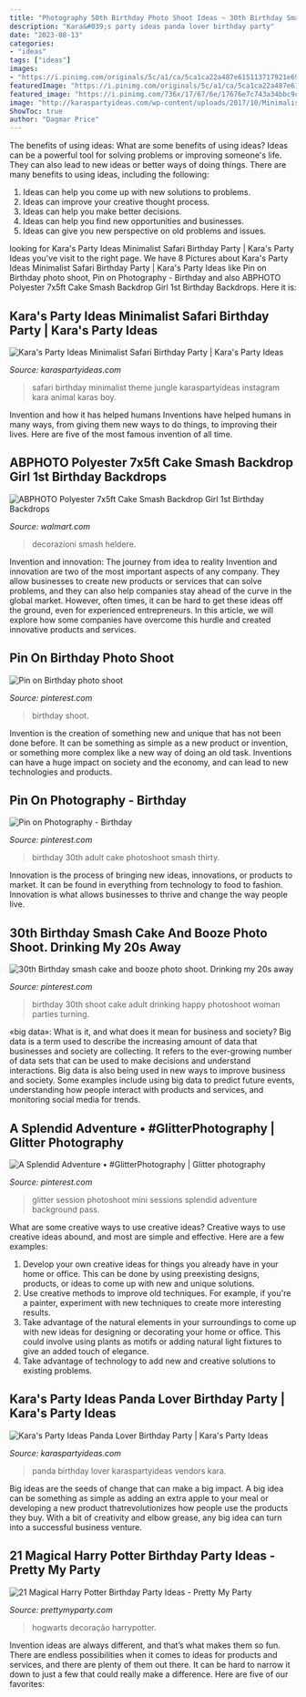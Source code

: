 ```yaml
---
title: "Photography 50th Birthday Photo Shoot Ideas ~ 30th Birthday Smash Cake And Booze Photo Shoot. Drinking My 20s Away"
description: "Kara&#039;s party ideas panda lover birthday party"
date: "2023-08-13"
categories:
- "ideas"
tags: ["ideas"]
images:
- "https://i.pinimg.com/originals/5c/a1/ca/5ca1ca22a487e615113717921e698c77.jpg"
featuredImage: "https://i.pinimg.com/originals/5c/a1/ca/5ca1ca22a487e615113717921e698c77.jpg"
featured_image: "https://i.pinimg.com/736x/17/67/6e/17676e7c743a34bbc9c0097fc1eecabc.jpg"
image: "http://karaspartyideas.com/wp-content/uploads/2017/10/Minimalist-Safari-Birthday-Party-via-Karas-Party-Ideas-KarasPartyIdeas.com7_.jpg"
ShowToc: true
author: "Dagmar Price"
---
```



The benefits of using ideas: What are some benefits of using ideas?
Ideas can be a powerful tool for solving problems or improving someone's life. They can also lead to new ideas or better ways of doing things. There are many benefits to using ideas, including the following: 
1. Ideas can help you come up with new solutions to problems.
2. Ideas can improve your creative thought process. 
3. Ideas can help you make better decisions. 
4. Ideas can help you find new opportunities and businesses. 
5. Ideas can give you new perspective on old problems and issues.

	

		
looking for Kara&#039;s Party Ideas Minimalist Safari Birthday Party | Kara&#039;s Party Ideas you've visit to the right page. We have 8 Pictures about Kara&#039;s Party Ideas Minimalist Safari Birthday Party | Kara&#039;s Party Ideas like Pin on Birthday photo shoot, Pin on Photography - Birthday and also ABPHOTO Polyester 7x5ft Cake Smash Backdrop Girl 1st Birthday Backdrops. Here it is:
		
    
## Kara&#039;s Party Ideas Minimalist Safari Birthday Party | Kara&#039;s Party Ideas

<img loading=lazy src="http://karaspartyideas.com/wp-content/uploads/2017/10/Minimalist-Safari-Birthday-Party-via-Karas-Party-Ideas-KarasPartyIdeas.com7_.jpg" onerror="this.onerror=null;this.src='https://tse2.mm.bing.net/th?id=OIP.wjuWOPd2gRl0ql6mQZzSiAHaE8&amp;pid=15.1';" alt="Kara&#039;s Party Ideas Minimalist Safari Birthday Party | Kara&#039;s Party Ideas">

_Source: karaspartyideas.com_

>safari birthday minimalist theme jungle karaspartyideas instagram kara animal karas boy. 

	

Invention and how it has helped humans
Inventions have helped humans in many ways, from giving them new ways to do things, to improving their lives. Here are five of the most famous invention of all time.

    
## ABPHOTO Polyester 7x5ft Cake Smash Backdrop Girl 1st Birthday Backdrops

<img loading=lazy src="https://i5.walmartimages.com/asr/3f73590f-4b77-4b6e-bae1-599bf5c908a8_1.2e263c57b746aa4c78dd2670ee91925c.jpeg" onerror="this.onerror=null;this.src='https://tse2.mm.bing.net/th?id=OIP.61VTHl_8KYZ8Fo8xHp3AKQHaFC&amp;pid=15.1';" alt="ABPHOTO Polyester 7x5ft Cake Smash Backdrop Girl 1st Birthday Backdrops">

_Source: walmart.com_

>decorazioni smash heldere. 

	

Invention and innovation: The journey from idea to reality
Invention and innovation are two of the most important aspects of any company. They allow businesses to create new products or services that can solve problems, and they can also help companies stay ahead of the curve in the global market. However, often times, it can be hard to get these ideas off the ground, even for experienced entrepreneurs. In this article, we will explore how some companies have overcome this hurdle and created innovative products and services.

    
## Pin On Birthday Photo Shoot

<img loading=lazy src="https://i.pinimg.com/736x/87/b0/fe/87b0fe49e647c3b7427f3f4bd45ada93.jpg" onerror="this.onerror=null;this.src='https://tse4.mm.bing.net/th?id=OIP.8lAtRrhPvBhEA5lninZaOAHaNK&amp;pid=15.1';" alt="Pin on Birthday photo shoot">

_Source: pinterest.com_

>birthday shoot. 

	

Invention is the creation of something new and unique that has not been done before. It can be something as simple as a new product or invention, or something more complex like a new way of doing an old task. Inventions can have a huge impact on society and the economy, and can lead to new technologies and products.

    
## Pin On Photography - Birthday

<img loading=lazy src="https://i.pinimg.com/736x/17/67/6e/17676e7c743a34bbc9c0097fc1eecabc.jpg" onerror="this.onerror=null;this.src='https://tse4.mm.bing.net/th?id=OIP.FugSsRJAv9aML35iAWsYIwHaLY&amp;pid=15.1';" alt="Pin on Photography - Birthday">

_Source: pinterest.com_

>birthday 30th adult cake photoshoot smash thirty. 

	

Innovation is the process of bringing new ideas, innovations, or products to market. It can be found in everything from technology to food to fashion. Innovation is what allows businesses to thrive and change the way people live.

    
## 30th Birthday Smash Cake And Booze Photo Shoot. Drinking My 20s Away

<img loading=lazy src="https://i.pinimg.com/originals/5c/a1/ca/5ca1ca22a487e615113717921e698c77.jpg" onerror="this.onerror=null;this.src='https://tse2.mm.bing.net/th?id=OIP.1sR47sDqq44z09WTq_36-AHaJ3&amp;pid=15.1';" alt="30th Birthday smash cake and booze photo shoot. Drinking my 20s away">

_Source: pinterest.com_

>birthday 30th shoot cake adult drinking happy photoshoot woman parties turning. 

	

«big data»: What is it, and what does it mean for business and society?
Big data is a term used to describe the increasing amount of data that businesses and society are collecting. It refers to the ever-growing number of data sets that can be used to make decisions and understand interactions. Big data is also being used in new ways to improve business and society. Some examples include using big data to predict future events, understanding how people interact with products and services, and monitoring social media for trends.

    
## A Splendid Adventure • #GlitterPhotography | Glitter Photography

<img loading=lazy src="https://i.pinimg.com/736x/a9/6b/5a/a96b5a585cce49ad83c4a6bfd8977044.jpg" onerror="this.onerror=null;this.src='https://tse3.mm.bing.net/th?id=OIP.HFAMp0Xb4FudYFcn3EgOyQHaLH&amp;pid=15.1';" alt="A Splendid Adventure • #GlitterPhotography | Glitter photography">

_Source: pinterest.com_

>glitter session photoshoot mini sessions splendid adventure background pass. 

	

What are some creative ways to use creative ideas?
Creative ways to use creative ideas abound, and most are simple and effective. Here are a few examples: 
1. Develop your own creative ideas for things you already have in your home or office. This can be done by using preexisting designs, products, or ideas to come up with new and unique solutions. 
2. Use creative methods to improve old techniques. For example, if you're a painter, experiment with new techniques to create more interesting results. 
3. Take advantage of the natural elements in your surroundings to come up with new ideas for designing or decorating your home or office. This could involve using plants as motifs or adding natural light fixtures to give an added touch of elegance. 
4. Take advantage of technology to add new and creative solutions to existing problems.

    
## Kara&#039;s Party Ideas Panda Lover Birthday Party | Kara&#039;s Party Ideas

<img loading=lazy src="http://karaspartyideas.com/wp-content/uploads/2018/01/Panda-Lover-Birthday-Party-via-Karas-Party-Ideas-KarasPartyIdeas.com8_.jpg" onerror="this.onerror=null;this.src='https://tse1.mm.bing.net/th?id=OIP.qyQnDq_wJQ0QEPXLpj4M3QHaLL&amp;pid=15.1';" alt="Kara&#039;s Party Ideas Panda Lover Birthday Party | Kara&#039;s Party Ideas">

_Source: karaspartyideas.com_

>panda birthday lover karaspartyideas vendors kara. 

	

Big ideas are the seeds of change that can make a big impact. A big idea can be something as simple as adding an extra apple to your meal or developing a new product thatrevolutionizes how people use the products they buy. With a bit of creativity and elbow grease, any big idea can turn into a successful business venture.

    
## 21 Magical Harry Potter Birthday Party Ideas - Pretty My Party

<img loading=lazy src="https://www.prettymyparty.com/wp-content/uploads/2017/07/harry-potter-birthday-cake-e1500691012615.jpg" onerror="this.onerror=null;this.src='https://tse1.mm.bing.net/th?id=OIP.qj0zmbtx7daxmAVyMjfIOQHaLH&amp;pid=15.1';" alt="21 Magical Harry Potter Birthday Party Ideas - Pretty My Party">

_Source: prettymyparty.com_

>hogwarts decoração harrypotter. 

	

Invention ideas are always different, and that’s what makes them so fun. There are endless possibilities when it comes to ideas for products and services, and there are plenty of them out there. It can be hard to narrow it down to just a few that could really make a difference. Here are five of our favorites: 

